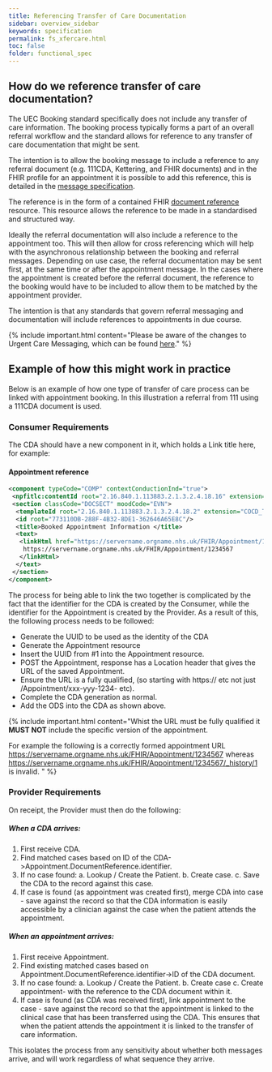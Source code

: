 ```yaml
---
title: Referencing Transfer of Care Documentation
sidebar: overview_sidebar
keywords: specification
permalink: fs_xfercare.html
toc: false
folder: functional_spec
---
```


## How do we reference transfer of care documentation?

The UEC Booking standard specifically does not include any transfer of care information. The booking process typically forms a part of an overall referral workflow and the standard allows for reference to any transfer of care documentation that might be sent.

The intention is to allow the booking message to include a reference to any referral document (e.g. 111CDA, Kettering, and FHIR documents) and in the FHIR profile for an appointment it is possible to add this reference, this is detailed in the <a href="https://developer.nhs.uk/apis/nhsscheduling-1.0.5-alpha/appointment.html" target="_blank">message specification</a>.

The reference is in the form of a contained FHIR <a href="https://fhir.hl7.org.uk/STU3/StructureDefinition/CareConnect-DocumentReference-1" target="_blank">document reference</a> resource. This resource allows the reference to be made in a standardised and structured way.

Ideally the referral documentation will also include a reference to the appointment too. This will then allow for cross referencing which will help with the asynchronous relationship between the booking and referral messages. Depending on use case, the referral documentation may be sent first, at the same time or after the appointment message. In the cases where the appointment is created before the referral document, the reference to the booking would have to be included to allow them to be matched by the appointment provider.

The intention is that any standards that govern referral messaging and documentation will include references to appointments in due course.

{% include important.html content="Please be aware of the changes to Urgent Care Messaging, which can be found [here](https://github.com/nhsd-a2si/docs-uec-appts/files/5140988/Changes%2Bto%2BUrgent%2BCare%2BMessaging%2B.v3-0.%2B-%2BPart%2B1%2B-%2BNon-breaking%2BChanges.docx)." %}




## Example of how this might work in practice

Below is an example of how one type of transfer of care process can be linked with appointment booking. In this illustration a referral from 111 using a 111CDA document is used.

### Consumer Requirements

The CDA should have a new component in it, which holds a <linkHtml href="URL here">Link title here</linkHtml>, for example:

#### Appointment reference

```XML
<component typeCode="COMP" contextConductionInd="true">  
 <npfitlc:contentId root="2.16.840.1.113883.2.1.3.2.4.18.16" extension="COCD_TP146246GB01#Section1"/>    
 <section classCode="DOCSECT" moodCode="EVN">      
  <templateId root="2.16.840.1.113883.2.1.3.2.4.18.2" extension="COCD_TP146246GB01#Section1"/>      
  <id root="773110DB-288F-4B32-8DE1-362646A65E8C"/>      
  <title>Booked Appointment Information </title>      
  <text>        
   <linkHtml href="https://servername.orgname.nhs.uk/FHIR/Appointment/1234567">
    https://servername.orgname.nhs.uk/FHIR/Appointment/1234567
   </linkHtml>      
  </text>  
 </section>
</component>
```

The process for being able to link the two together is complicated by the fact that the identifier for the CDA is created by the Consumer, while the identifier for the Appointment is created by the Provider. As a result of this, the following process needs to be followed:

 * Generate the UUID to be used as the identity of the CDA
 * Generate the Appointment resource
 * Insert the UUID from #1 into the Appointment resource.
 * POST the Appointment, response has a Location header that gives the URL of the saved Appointment.
 * Ensure the URL is a fully qualified, (so starting with https:// etc not just /Appointment/xxx-yyy-1234- etc).
 * Complete the CDA generation as normal.
 * Add the ODS into the CDA as shown above.

{% include important.html content="Whist the URL must be fully qualified it **MUST NOT** include the specific version of the appointment.  

For example the following is a correctly formed appointment URL https://servername.orgname.nhs.uk/FHIR/Appointment/1234567 whereas https://servername.orgname.nhs.uk/FHIR/Appointment/1234567/_history/1 is invalid.
" %}


### Provider Requirements

On receipt, the Provider must then do the following:

##### When a CDA arrives:

1. First receive CDA.
2. Find matched cases based on ID of the CDA->Appointment.DocumentReference.identifier.
3. If no case found:
     a. Lookup / Create the Patient.
     b. Create case.
     c. Save the CDA to the record against this case.
4. If case is found (as appointment was created first), merge CDA into case - save against the record so that the CDA information is easily accessible by a clinician against the case when the patient attends the appointment.

##### When an appointment arrives:

1. First receive Appointment.
2. Find existing matched cases based on Appointment.DocumentReference.identifier->ID of the CDA document.
3. If no case found:
     a. Lookup / Create the Patient.
     b. Create case
     c. Create appointment- with the reference to the CDA document within it.
4. If case is found (as CDA was received first), link appointment to the case - save against the record so that the appointment is linked to the clinical case that has been transferred using the CDA. This ensures that when the patient attends the appointment it is linked to the transfer of care information.


This isolates the process from any sensitivity about whether both messages arrive, and will work regardless of what sequence they arrive.
